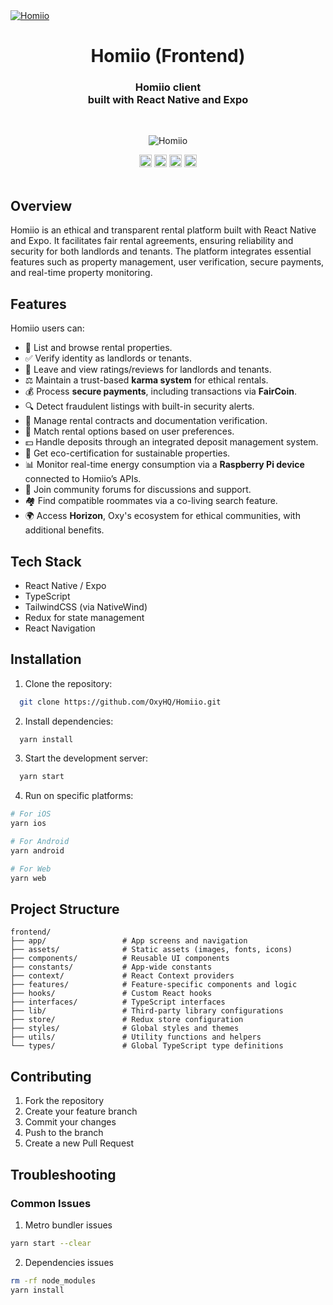 <a href="https://homiio.com/" target="_blank" rel="noopener">
  <picture>
    <source media="(prefers-color-scheme: dark)" srcset="" />
    <img alt="Homiio" src="" />
  </picture>
</a>

<div align="center">
  <h1>Homiio (Frontend)</h1>
  <h3>Homiio client<br />built with React Native and Expo</h3>
  
  <br />
  <figure>
    <img src="https://raw.githubusercontent.com/OxyHQ/Homiio/refs/heads/master/assets/images/HomiioBanner.png" alt="Homiio" />
  </figure>
</div>

<div align="center">
  <img src="https://img.shields.io/github/stars/OxyHQ/Homiio?style=flat" height="20">
  <img src="https://img.shields.io/github/commit-activity/m/OxyHQ/Homiio" height="20">
  <img src="https://img.shields.io/github/deployments/OxyHQ/Homiio/Production?label=vercel&logo=vercel&logoColor=white" height="20">
  <a href="https://twitter.com/OxyHQ?ref_src=twsrc%5Etfw" target="_blank"><img src="https://img.shields.io/twitter/follow/OxyHQ?style=social" height="20"></a>
</div>

<br />

## Overview

Homiio is an ethical and transparent rental platform built with React Native and Expo. It facilitates fair rental agreements, ensuring reliability and security for both landlords and tenants. The platform integrates essential features such as property management, user verification, secure payments, and real-time property monitoring.

## Features

Homiio users can:

- 🏡 List and browse rental properties.
- ✅ Verify identity as landlords or tenants.
- 🌟 Leave and view ratings/reviews for landlords and tenants.
- ⚖️ Maintain a trust-based **karma system** for ethical rentals.
- 💰 Process **secure payments**, including transactions via **FairCoin**.
- 🔍 Detect fraudulent listings with built-in security alerts.
- 📜 Manage rental contracts and documentation verification.
- 🔄 Match rental options based on user preferences.
- 💵 Handle deposits through an integrated deposit management system.
- 🏅 Get eco-certification for sustainable properties.
- 📊 Monitor real-time energy consumption via a **Raspberry Pi device** connected to Homiio’s APIs.
- 👥 Join community forums for discussions and support.
- 🏘️ Find compatible roommates via a co-living search feature.
- 🌍 Access **Horizon**, Oxy's ecosystem for ethical communities, with additional benefits.

## Tech Stack

- React Native / Expo
- TypeScript
- TailwindCSS (via NativeWind)
- Redux for state management
- React Navigation

## Installation

1. Clone the repository:

```bash
  git clone https://github.com/OxyHQ/Homiio.git
```

2. Install dependencies:

```bash
  yarn install
```

3. Start the development server:

```bash
  yarn start
```

4. Run on specific platforms:

```bash
# For iOS
yarn ios

# For Android
yarn android

# For Web
yarn web
```

## Project Structure

```
frontend/
├── app/                 # App screens and navigation
├── assets/              # Static assets (images, fonts, icons)
├── components/          # Reusable UI components
├── constants/           # App-wide constants
├── context/             # React Context providers
├── features/            # Feature-specific components and logic
├── hooks/               # Custom React hooks
├── interfaces/          # TypeScript interfaces
├── lib/                 # Third-party library configurations
├── store/               # Redux store configuration
├── styles/              # Global styles and themes
├── utils/               # Utility functions and helpers
└── types/               # Global TypeScript type definitions
```

## Contributing

1. Fork the repository
2. Create your feature branch
3. Commit your changes
4. Push to the branch
5. Create a new Pull Request

## Troubleshooting

### Common Issues

1. Metro bundler issues

```bash
yarn start --clear
```

2. Dependencies issues

```bash
rm -rf node_modules
yarn install
```
